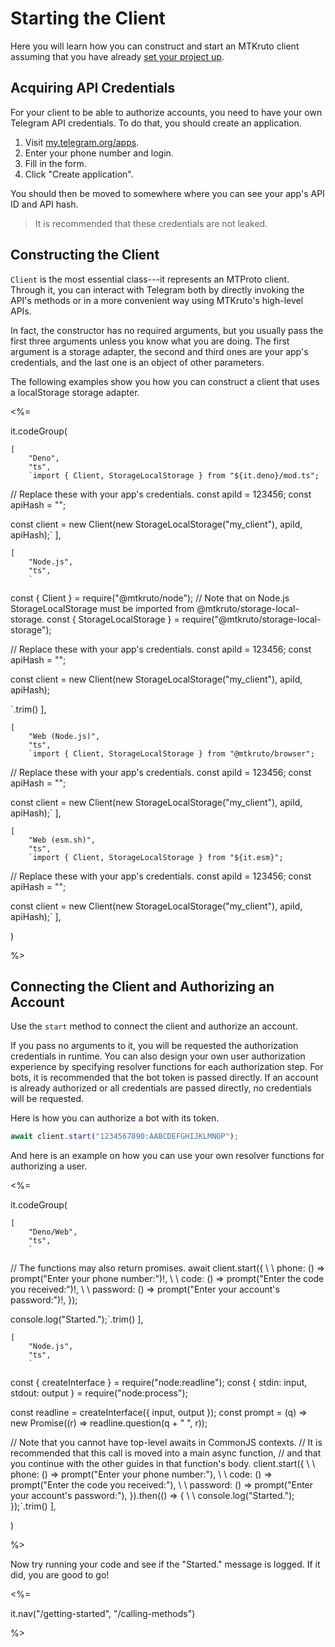 # Starting the Client

Here you will learn how you can construct and start an MTKruto client assuming
that you have already [set your project up](./getting-started).

## Acquiring API Credentials

For your client to be able to authorize accounts, you need to have your own
Telegram API credentials. To do that, you should create an application.

1. Visit [my.telegram.org/apps](https://my.telegram.org/apps).
2. Enter your phone number and login.
3. Fill in the form.
4. Click "Create application".

You should then be moved to somewhere where you can see your app's API ID and
API hash.

> It is recommended that these credentials are not leaked.

## Constructing the Client

`Client` is the most essential class---it represents an MTProto client.
Through it, you can interact with Telegram both by directly invoking the API's methods or in a more convenient way using MTKruto's high-level APIs.

In fact, the constructor has no required arguments, but you usually pass the first three arguments unless you know what you are doing.
The first argument is a storage adapter, the second and third ones are your app's credentials, and the last one is an object of other parameters.

The following examples show you how you can construct a client that uses a localStorage storage adapter.

<%=

it.codeGroup(

    [
        "Deno",
        "ts",
        `import { Client, StorageLocalStorage } from "${it.deno}/mod.ts";

// Replace these with your app's credentials.
const apiId = 123456;
const apiHash = "";

const client = new Client(new StorageLocalStorage("my_client"), apiId, apiHash);`
],

    [
        "Node.js",
        "ts",
        `

const { Client } = require("@mtkruto/node");
// Note that on Node.js StorageLocalStorage must be imported from @mtkruto/storage-local-storage.
const { StorageLocalStorage } = require("@mtkruto/storage-local-storage");

// Replace these with your app's credentials.
const apiId = 123456;
const apiHash = "";

const client = new Client(new StorageLocalStorage("my_client"), apiId, apiHash);

`.trim()
],

    [
        "Web (Node.js)",
        "ts",
        `import { Client, StorageLocalStorage } from "@mtkruto/browser";

// Replace these with your app's credentials.
const apiId = 123456;
const apiHash = "";

const client = new Client(new StorageLocalStorage("my_client"), apiId, apiHash);`
],

    [
        "Web (esm.sh)",
        "ts",
        `import { Client, StorageLocalStorage } from "${it.esm}";

// Replace these with your app's credentials.
const apiId = 123456;
const apiHash = "";

const client = new Client(new StorageLocalStorage("my_client"), apiId, apiHash);`
],

)

%>

## Connecting the Client and Authorizing an Account

Use the `start` method to connect the client and authorize an account.

If you pass no arguments to it, you will be requested the authorization credentials in runtime.
You can also design your own user authorization experience by specifying resolver functions for each authorization step.
For bots, it is recommended that the bot token is passed directly.
If an account is already authorized or all credentials are passed directly, no credentials will be requested.

Here is how you can authorize a bot with its token.

```ts
await client.start("1234567890:AABCDEFGHIJKLMNOP");
```

And here is an example on how you can use your own resolver functions for authorizing a user.

<%=

it.codeGroup(

    [
        "Deno/Web",
        "ts",
        `

// The functions may also return promises.
await client.start({
\ \ phone: () => prompt("Enter your phone number:")!,
\ \ code: () => prompt("Enter the code you received:")!,
\ \ password: () => prompt("Enter your account's password:")!,
});

console.log("Started.");`.trim()
],

    [
        "Node.js",
        "ts",
        `

const { createInterface } = require("node:readline");
const { stdin: input, stdout: output } = require("node:process");

const readline = createInterface({ input, output });
const prompt = (q) => new Promise((r) => readline.question(q + " ", r));

// Note that you cannot have top-level awaits in CommonJS contexts.
// It is recommended that this call is moved into a main async function,
// and that you continue with the other guides in that function's body.
client.start({
\ \ phone: () => prompt("Enter your phone number:"),
\ \ code: () => prompt("Enter the code you received:"),
\ \ password: () => prompt("Enter your account's password:"),
}).then(() => {
\ \ console.log("Started.");
});`.trim()
],

)

%>

Now try running your code and see if the "Started." message is logged.
If it did, you are good to go!

<%=

it.nav("/getting-started", "/calling-methods")

%>

